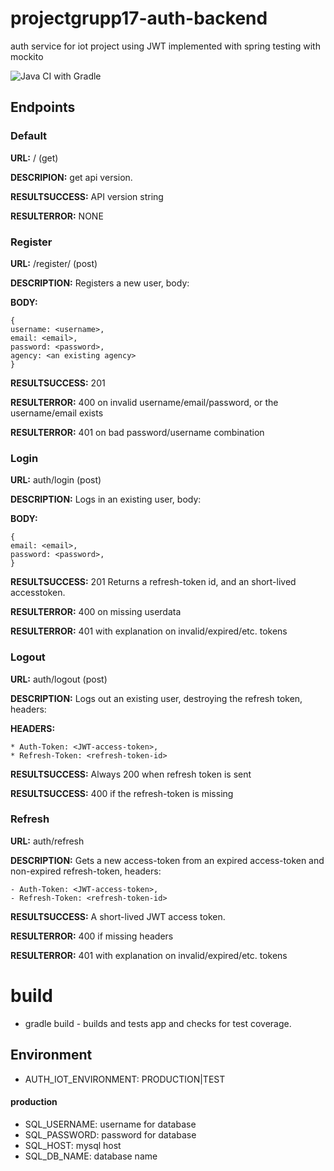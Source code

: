 # projectgrupp17-auth-backend
auth service for iot project using JWT
implemented with spring testing with mockito

![Java CI with Gradle](https://github.com/krummelur/projectgrupp17-auth-backend/workflows/Java%20CI%20with%20Gradle/badge.svg?branch=master)


## Endpoints

### Default
**URL:** / (get) 

**DESCRIPION:** get api version.

**RESULTSUCCESS:** API version string

**RESULTERROR:** NONE

### Register 
**URL:** /register/    (post)

**DESCRIPTION:** Registers a new user, body:

**BODY:**
```
{
username: <username>,
email: <email>,
password: <password>,
agency: <an existing agency>
}
```
**RESULTSUCCESS:** 201

**RESULTERROR:** 400 on invalid username/email/password, or the username/email exists

**RESULTERROR:** 401 on bad password/username combination

### Login
**URL:** auth/login (post)

**DESCRIPTION:** Logs in an existing user, body:

**BODY:**
```
{
email: <email>,
password: <password>,
}
```
**RESULTSUCCESS:** 201 Returns a refresh-token id, and an short-lived accesstoken.

**RESULTERROR:** 400 on missing userdata 

**RESULTERROR:** 401 with explanation on invalid/expired/etc. tokens

### Logout
**URL:** auth/logout (post)

**DESCRIPTION:** Logs out an existing user, destroying the refresh token, headers:

**HEADERS:**
```
* Auth-Token: <JWT-access-token>,
* Refresh-Token: <refresh-token-id>
```
**RESULTSUCCESS:** Always 200 when refresh token is sent

**RESULTSUCCESS:** 400 if the refresh-token is missing

### Refresh
**URL:** auth/refresh

**DESCRIPTION:** Gets a new access-token from an expired access-token and non-expired refresh-token, headers:
```
- Auth-Token: <JWT-access-token>,
- Refresh-Token: <refresh-token-id>
```
**RESULTSUCCESS:** A short-lived JWT access token.

**RESULTERROR:** 400 if missing headers

**RESULTERROR:** 401 with explanation on invalid/expired/etc. tokens

# build
* gradle build - builds and tests app and checks for test coverage.

## Environment
* AUTH_IOT_ENVIRONMENT: PRODUCTION|TEST 
#### production
* SQL_USERNAME: username for database
* SQL_PASSWORD: password for database
* SQL_HOST: mysql host
* SQL_DB_NAME: database name
